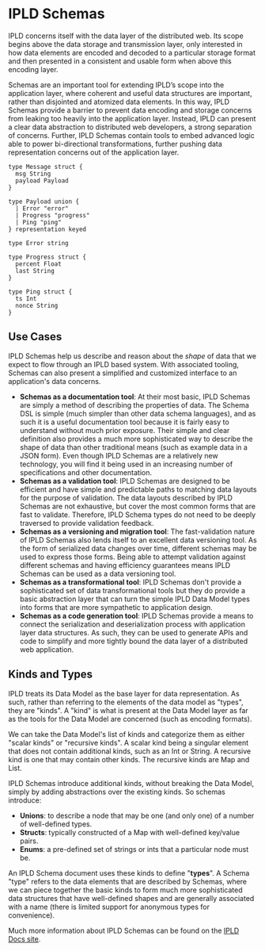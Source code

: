 # IPLD Schemas

IPLD concerns itself with the data layer of the distributed web. Its scope begins above the data storage and transmission layer, only interested in how data elements are encoded and decoded to a particular storage format and then presented in a consistent and usable form when above this encoding layer.

Schemas are an important tool for extending IPLD’s scope into the application layer, where coherent and useful data structures are important, rather than disjointed and atomized data elements. In this way, IPLD Schemas provide a barrier to prevent data encoding and storage concerns from leaking too heavily into the application layer. Instead, IPLD can present a clear data abstraction to distributed web developers, a strong separation of concerns. Further, IPLD Schemas contain tools to embed advanced logic able to power bi-directional transformations, further pushing data representation concerns out of the application layer.

```
type Message struct {
  msg String
  payload Payload
}

type Payload union {
  | Error "error"
  | Progress "progress"
  | Ping "ping"
} representation keyed

type Error string

type Progress struct {
  percent Float
  last String
}

type Ping struct {
  ts Int
  nonce String
}
```

## Use Cases

IPLD Schemas help us describe and reason about the *shape* of data that we expect to flow through an IPLD based system. With associated tooling, Schemas can also present a simplified and customized interface to an application's data concerns.

* **Schemas as a documentation tool**: At their most basic, IPLD Schemas are simply a method of describing the properties of data. The Schema DSL is simple (much simpler than other data schema languages), and as such it is a useful documentation tool because it is fairly easy to understand without much prior exposure. Their simple and clear definition also provides a much more sophisticated way to describe the shape of data than other traditional means (such as example data in a JSON form). Even though IPLD Schemas are a relatively new technology, you will find it being used in an increasing number of specifications and other documentation.
* **Schemas as a validation tool**: IPLD Schemas are designed to be efficient and have simple and predictable paths to matching data layouts for the purpose of validation. The data layouts described by IPLD Schemas are not exhaustive, but cover the most common forms that are fast to validate. Therefore, IPLD Schema types do not need to be deeply traversed to provide validation feedback.
* **Schemas as a versioning and migration tool**: The fast-validation nature of IPLD Schemas also lends itself to an excellent data versioning tool. As the form of serialized data changes over time, different schemas may be used to express those forms. Being able to attempt validation against different schemas and having efficiency guarantees means IPLD Schemas can be used as a data versioning tool.
* **Schemas as a transformational tool**: IPLD Schemas don't provide a sophisticated set of data transformational tools but they do provide a basic abstraction layer that can turn the simple IPLD Data Model types into forms that are more sympathetic to application design.
* **Schemas as a code generation tool**: IPLD Schemas provide a means to connect the serialization and deserialization process with application layer data structures. As such, they can be used to generate APIs and code to simplify and more tightly bound the data layer of a distributed web application.

## Kinds and Types

IPLD treats its Data Model as the base layer for data representation. As such, rather than referring to the elements of the data model as "types", they are "kinds". A "kind" is what is present at the Data Model layer as far as the tools for the Data Model are concerned (such as encoding formats).

We can take the Data Model's list of kinds and categorize them as either "scalar kinds" or "recursive kinds". A scalar kind being a singular element that does not contain additional kinds, such as an Int or String. A recursive kind is one that may contain other kinds. The recursive kinds are Map and List.

IPLD Schemas introduce additional kinds, without breaking the Data Model, simply by adding abstractions over the existing kinds. So schemas introduce:

* **Unions**: to describe a node that may be one (and only one) of a number of well-defined types.
* **Structs**: typically constructed of a Map with well-defined key/value pairs.
* **Enums**: a pre-defined set of strings or ints that a particular node must be.

An IPLD Schema document uses these kinds to define "**types**". A Schema "type" refers to the data elements that are described by Schemas, where we can piece together the basic kinds to form much more sophisticated data structures that have well-defined shapes and are generally associated with a name (there is limited support for anonymous types for convenience).

Much more information about IPLD Schemas can be found on the [IPLD Docs site](https://ipld.io/docs/schemas/).